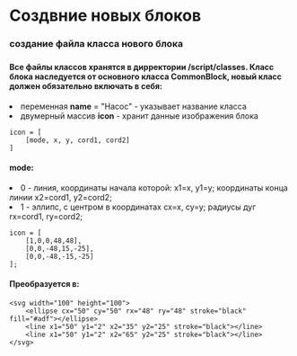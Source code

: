 <h1>Создвние новых блоков</h1>
<h3>создание файла класса нового блока<h3>
<h4>Все файлы классов хранятся в дирректории /script/classes.
Класс блока наследуется от основного класса CommonBlock, новый класс должен обязательно включать в себя:</h4>
<li>переменная <b>name</b> = "Насос" - указывает название класса</li>
<li>двумерный массив <b>icon</b> - хранит данные изображения блока</li>

	icon = [
		[mode, x, y, cord1, cord2]
	]

<h4>mode:</h4>
<li>0 - линия, координаты начала которой: x1=x, y1=y; координаты конца линии x2=cord1, y2=cord2;</li>
<li>1 - эллипс, с центром в координатах cx=x, cy=y; радиусы дуг rx=cord1, ry=cord2;</li>

	icon = [
		[1,0,0,48,48],
		[0,0,-48,15,-25],
		[0,0,-48,-15,-25]
	];

<h4>Прeобразуется в:</h4>
 
	<svg width="100" height="100">
		<ellipse cx="50" cy="50" rx="48" ry="48" stroke="black" fill="#adf"></ellipse>
		<line x1="50" y1="2" x2="35" y2="25" stroke="black"></line>
		<line x1="50" y1="2" x2="65" y2="25" stroke="black"></line>
	</svg>
